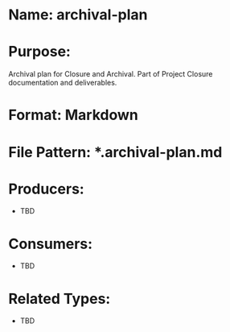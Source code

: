 # Name: archival-plan

# Purpose:
Archival plan for Closure and Archival. Part of Project Closure documentation and deliverables.

# Format: Markdown

# File Pattern: *.archival-plan.md

# Producers:
- TBD

# Consumers:
- TBD

# Related Types:
- TBD
